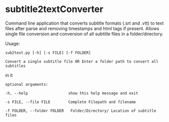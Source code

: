 # subtitle2textConverter

Command line application that converts subtitle formats (.srt and .vtt) to text files after parse and removing timestamps and html tags if present.
Allows single file conversion and conversion of all subtitle files in a folder/directory.

Usage:


    sub2text.py [-h] [-s FILE] [-f FOLDER]

    Convert a single subtitle file OR Enter a folder path to convert all subtitles
in it

    optional arguments:

    -h, --help                  show this help message and exit
  
    -s FILE, --file FILE        Complete Filepath and filename
  
    -f FOLDER, --folder FOLDER   Folder/Directory/ Location of subtitle files
